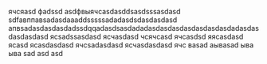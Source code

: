 ячсяasd
фadssd
asdфвыячсasdasddsasdsssasdasd
sdfавппавsadasdaaaddsssssadadasdsdasdasdasd
апвsadasdasdasdadssdqqadasdsasdadadasdasdasdasdasdasdasdadasdasdasdasdasd
ясsadssasdasd
ясчasdasd
чсячсasd
ячсasdsd
яясasdasd
ясasd
ясasdasdasd
ячсsadasdasd
ясчasdasdasd
ячс
ваsad
аываsad
ыва
ыва
sad
asd
asd
